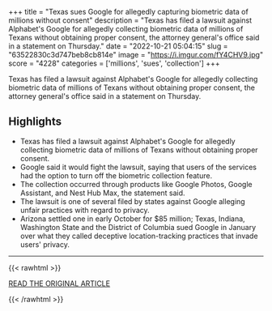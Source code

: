 +++
title = "Texas sues Google for allegedly capturing biometric data of millions without consent"
description = "Texas has filed a lawsuit against Alphabet's Google for allegedly collecting biometric data of millions of Texans without obtaining proper consent, the attorney general's office said in a statement on Thursday."
date = "2022-10-21 05:04:15"
slug = "63522830c3d747beb8cb814e"
image = "https://i.imgur.com/fY4CHV9.jpg"
score = "4228"
categories = ['millions', 'sues', 'collection']
+++

Texas has filed a lawsuit against Alphabet's Google for allegedly collecting biometric data of millions of Texans without obtaining proper consent, the attorney general's office said in a statement on Thursday.

## Highlights

- Texas has filed a lawsuit against Alphabet's Google for allegedly collecting biometric data of millions of Texans without obtaining proper consent.
- Google said it would fight the lawsuit, saying that users of the services had the option to turn off the biometric collection feature.
- The collection occurred through products like Google Photos, Google Assistant, and Nest Hub Max, the statement said.
- The lawsuit is one of several filed by states against Google alleging unfair practices with regard to privacy.
- Arizona settled one in early October for $85 million; Texas, Indiana, Washington State and the District of Columbia sued Google in January over what they called deceptive location-tracking practices that invade users' privacy.

---

{{< rawhtml >}}
  <p class="article-category">
    <a target="_blank" href="https://www.reuters.com/legal/texas-sues-google-allegedly-capturing-biometric-data-millions-without-consent-2022-10-20/">READ THE ORIGINAL ARTICLE</a>
  </p>
{{< /rawhtml >}}
